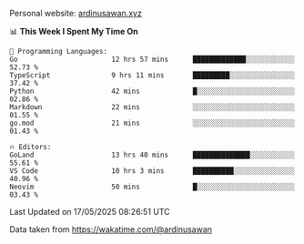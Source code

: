 Personal website: [ardinusawan.xyz](https://ardinusawan.xyz)

<!--START_SECTION:waka-->
📊 **This Week I Spent My Time On** 

```text
💬 Programming Languages: 
Go                       12 hrs 57 mins      █████████████░░░░░░░░░░░░   52.73 % 
TypeScript               9 hrs 11 mins       █████████░░░░░░░░░░░░░░░░   37.42 % 
Python                   42 mins             █░░░░░░░░░░░░░░░░░░░░░░░░   02.86 % 
Markdown                 22 mins             ░░░░░░░░░░░░░░░░░░░░░░░░░   01.55 % 
go.mod                   21 mins             ░░░░░░░░░░░░░░░░░░░░░░░░░   01.43 % 

🔥 Editors: 
GoLand                   13 hrs 40 mins      ██████████████░░░░░░░░░░░   55.61 % 
VS Code                  10 hrs 3 mins       ██████████░░░░░░░░░░░░░░░   40.96 % 
Neovim                   50 mins             █░░░░░░░░░░░░░░░░░░░░░░░░   03.43 % 
```


 Last Updated on 17/05/2025 08:26:51 UTC
<!--END_SECTION:waka-->
Data taken from https://wakatime.com/@ardinusawan
